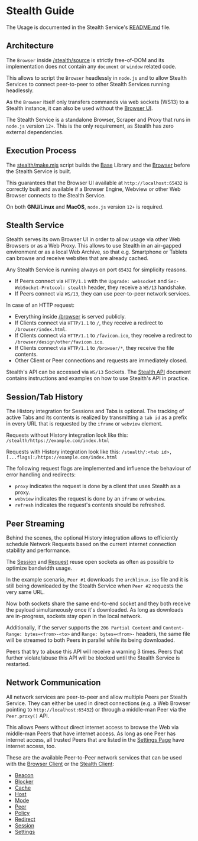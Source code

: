
# Stealth Guide

The Usage is documented in the Stealth Service's [README.md](/stealth/README.md) file.


## Architecture

The `Browser` inside [/stealth/source](/stealth/source) is strictly free-of-DOM and
its implementation does not contain any `document` or `window` related code.

This allows to script the `Browser` headlessly in `node.js` and to allow Stealth
Services to connect peer-to-peer to other Stealth Services running headlessly.

As the `Browser` itself only transfers commands via web sockets (WS13) to a Stealth
instance, it can also be used without the [Browser UI](/browser/design).

The Stealth Service is a standalone Browser, Scraper and Proxy that runs in `node.js`
version `12+`. This is the only requirement, as Stealth has zero external dependencies.


## Execution Process

The [stealth/make.mjs](/stealth/make.mjs) script builds the [Base](/base) Library and
the [Browser](/browser) before the Stealth Service is built.

This guarantees that the Browser UI available at `http://localhost:65432` is correctly
built and available if a Browser Engine, Webview or other Web Browser connects to the
Stealth Service.

On both **GNU/Linux** and **MacOS**, `node.js` version `12+` is required.


## Stealth Service

Stealth serves its own Browser UI in order to allow usage via other Web Browsers
or as a Web Proxy. This allows to use Stealth in an air-gapped environment or as
a local Web Archive, so that e.g. Smartphone or Tablets can browse and receive
websites that are already cached.

Any Stealth Service is running always on port `65432` for simplicity reasons.

- If Peers connect via `HTTP/1.1` with the `Upgrade: websocket` and `Sec-WebSocket-Protocol: stealth` header, they receive a `WS/13` handshake.
- If Peers connect via `WS/13`, they can use peer-to-peer network services.

In case of an HTTP request:

- Everything inside [/browser](/browser) is served publicly.
- If Clients connect via `HTTP/1.1` to `/`, they receive a redirect to `/browser/index.html`.
- If Clients connect via `HTTP/1.1` to `/favicon.ico`, they receive a redirect to `/browser/design/other/favicon.ico`.
- If Clients connect via `HTTP/1.1` to `/browser/*`, they receive the file contents.
- Other Client or Peer connections and requests are immediately closed.

Stealth's API can be accessed via `WS/13` Sockets. The [Stealth API](../services/README.md)
document contains instructions and examples on how to use Stealth's API in practice.


## Session/Tab History

The History integration for Sessions and Tabs is optional. The tracking of active Tabs
and its contents is realized by transmitting a `tab id` as a prefix in every URL that
is requested by the `iframe` or `webview` element.

Requests without History integration look like this:
`/stealth/https://example.com/index.html`

Requests with History integration look like this:
`/stealth/:<tab id>,[...flags]:/https://example.com/index.html`

The following request flags are implemented and influence the behaviour of error handling
and redirects:

- `proxy` indicates the request is done by a client that uses Stealth as a proxy.
- `webview` indicates the request is done by an `iframe` or `webview`.
- `refresh` indicates the request's contents should be refreshed.


## Peer Streaming

Behind the scenes, the optional History integration allows to efficiently schedule
Network Requests based on the current internet connection stability and performance.

The [Session](/stealth/source/Session.mjs) and [Request](/stealth/source/Request.mjs)
reuse open sockets as often as possible to optimize bandwidth usage.

In the example scenario, `Peer #1` downloads the `archlinux.iso` file and it is still
being downloaded by the Stealth Service when `Peer #2` requests the very same URL.

Now both sockets share the same end-to-end socket and they both receive the payload
simultaneously once it's downloaded. As long as downloads are in-progress, sockets
stay open in the local network.

Additionally, if the server supports the `206 Partial Content` and
`Content-Range: bytes=<from>-<to>` and `Range: bytes=<from>-` headers, the same
file will be streamed to both Peers in parallel while its being downloaded.

Peers that try to abuse this API will receive a warning 3 times. Peers that further
violate/abuse this API will be blocked until the Stealth Service is restarted.


## Network Communication

All network services are peer-to-peer and allow multiple Peers per Stealth Service.
They can either be used in direct connections (e.g. a Web Browser pointing to
`http://localhost:65432`) or through a middle-man Peer via the `Peer.proxy()` API.

This allows Peers without direct internet access to browse the Web via middle-man
Peers that have internet access. As long as one Peer has internet access, all trusted
Peers that are listed in the [Settings Page](/browser/internal/settings.html) have
internet access, too.


These are the available Peer-to-Peer network services that can be used with the
[Browser Client](/browser/source/Client.mjs) or the [Stealth Client](/stealth/source/Client.mjs):

- [Beacon](/stealth/source/client/Beacon.mjs)
- [Blocker](/stealth/source/client/Blocker.mjs)
- [Cache](/stealth/source/client/Cache.mjs)
- [Host](/stealth/source/client/Host.mjs)
- [Mode](/stealth/source/client/Mode.mjs)
- [Peer](/stealth/source/client/Peer.mjs)
- [Policy](/stealth/source/client/Policy.mjs)
- [Redirect](/stealth/source/client/Redirect.mjs)
- [Session](/stealth/source/client/Session.mjs)
- [Settings](/stealth/source/client/Settings.mjs)

